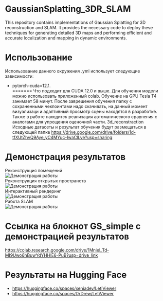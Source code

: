 # GaussianSplatting_3DR_SLAM
This repository contains implementations of Gaussian Splatting for 3D reconstruction and SLAM. It provides the necessary code to deploy these techniques for generating detailed 3D maps and performing efficient and accurate localization and mapping in dynamic environments. 
# Использование
Использование данного окружения .yml использует следующие зависимости:
* pytorch-cuda=12.1.  
=======
Что подходит для CUDA 12.0 и выше.
Для обучения модели можно использовать приложенный colab. Обучение на GPU Tesla T4 занимает 58 минут. После заврешения обучения папку с сохраненными чекпоинтами надо скачивать, на данный момент визуализаци и адаптивный просмотр сцены находятся в разработке. Также в работе находится реализация автоматического сравнения с аналогами для упрощения оценочной части.
3d_reconstraction
Исходные датасеты и результат обучения будут размещаться в следующей папке https://drive.google.com/drive/folders/1d-tfXUtZhvQ9Aye_yC4MYuc-IwaClLve?usp=sharing   
# Демонстрация результатов
Реконструкция помещений  
![Демонстрация работы](images/lamp.gif)  
Реконструкция открытых пространств  
![Демонстрация работы](images/garden.gif)  
Интерактивный рендеринг  
![Демонстрация работы](images/gaussians.gif)  
Работа SLAM  
![Демонстрация работы](images/slam.gif)  
# Ссылка на блокнот GS_simple с демонстрацией результатов  
https://colab.research.google.com/drive/1Mniel_Td-MI9Uwo6hBuwYdYHHlE6-PuB?usp=drive_link  
# Результаты на Hugging Face  
* https://huggingface.co/spaces/xeniadev/LetiViewer
* https://huggingface.co/spaces/DrDrew/LetiViewer

